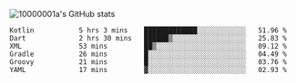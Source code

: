 ![10000001a's GitHub stats](https://github-readme-stats.vercel.app/api?username=10000001a&show_icons=true&theme=onedark&count_private=true)

<!-- [![Top Langs](https://github-readme-stats.vercel.app/api/top-langs/?username=10000001a&layout=compact&theme=onedark&langs_count=5)](https://github.com/anuraghazra/github-readme-stats) -->
<!--
**10000001a/10000001a** is a ✨ _special_ ✨ repository because its `README.md` (this file) appears on your GitHub profile.

Here are some ideas to get you started:

- 🔭 I’m currently working on ...
- 🌱 I’m currently learning ...
- 👯 I’m looking to collaborate on ...
- 🤔 I’m looking for help with ...
- 💬 Ask me about ...
- 📫 How to reach me: ...
- 😄 Pronouns: ...
- ⚡ Fun fact: ...
-->

<!--START_SECTION:waka-->

```text
Kotlin           5 hrs 3 mins    █████████████░░░░░░░░░░░░   51.96 %
Dart             2 hrs 30 mins   ██████▒░░░░░░░░░░░░░░░░░░   25.83 %
XML              53 mins         ██▒░░░░░░░░░░░░░░░░░░░░░░   09.12 %
Gradle           26 mins         █░░░░░░░░░░░░░░░░░░░░░░░░   04.49 %
Groovy           21 mins         █░░░░░░░░░░░░░░░░░░░░░░░░   03.76 %
YAML             17 mins         ▓░░░░░░░░░░░░░░░░░░░░░░░░   02.93 %
```

<!--END_SECTION:waka-->
